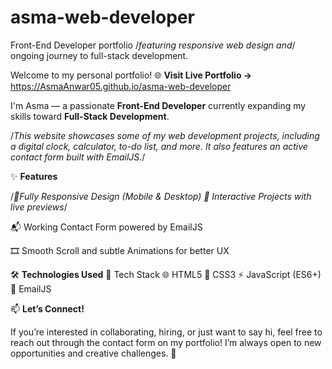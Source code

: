 # asma-web-developer

Front-End Developer portfolio /*featuring responsive web design and*/ ongoing journey to full-stack development.

Welcome to my personal portfolio! 
🌐 **Visit Live Portfolio →** https://AsmaAnwar05.github.io/asma-web-developer

I'm Asma — a passionate **Front-End Developer** currently expanding my skills toward **Full-Stack Development**.

/*This website showcases some of my web development projects, including a digital clock, calculator, to-do list, and more. It also features an active contact form built with EmailJS.*/


✨ **Features**

/*📱Fully Responsive Design (Mobile & Desktop)
🧩 Interactive Projects with live previews*/

📬 Working Contact Form powered by EmailJS

🎞️ Smooth Scroll and subtle Animations for better UX

🛠️ **Technologies Used**
🧠	Tech Stack
🌐	HTML5
🎨	CSS3
⚡	JavaScript (ES6+)
📧	EmailJS

📫 **Let’s Connect!**

If you’re interested in collaborating, hiring, or just want to say hi, feel free to reach out through the contact form on my portfolio!
I’m always open to new opportunities and creative challenges. 💬


